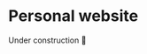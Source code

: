 <!---
SPDX-License-Identifier: GPL-3.0-or-later

Copyright (c) 2023 Nelson Vieira

@author Nelson Vieira <hello@nelsonvieira.me>
@license GPL-3.0 <https://www.gnu.org/licenses/gpl-3.0.txt>
--->
# Personal website

Under construction 🚧
